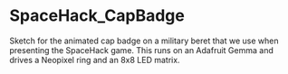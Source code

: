 SpaceHack_CapBadge
==================

Sketch for the animated cap badge on a military beret that we use when presenting the SpaceHack game.  This runs on an Adafruit Gemma and drives a Neopixel ring and an 8x8 LED matrix.
